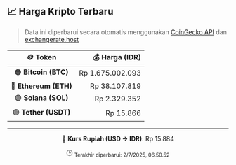 

<!-- HARGA_KRIPTO -->
## 📈 Harga Kripto Terbaru

> Data ini diperbarui secara otomatis menggunakan [CoinGecko API](https://www.coingecko.com/) dan [exchangerate.host](https://exchangerate.host/)

<div align="center">

| 🪙 Token | 💰 Harga (IDR) |
|:------:|---------------:|
| 🟠 **Bitcoin (BTC)**   | Rp 1.675.002.093 |
| 🔵 **Ethereum (ETH)**  | Rp 38.107.819 |
| 🟣 **Solana (SOL)**    | Rp 2.329.352 |
| 🟢 **Tether (USDT)**   | Rp 15.866 |

---

💱 **Kurs Rupiah (USD → IDR)**: Rp 15.884

🕒 <sub>Terakhir diperbarui: 2/7/2025, 06.50.52</sub>

</div>
<!-- /HARGA_KRIPTO -->